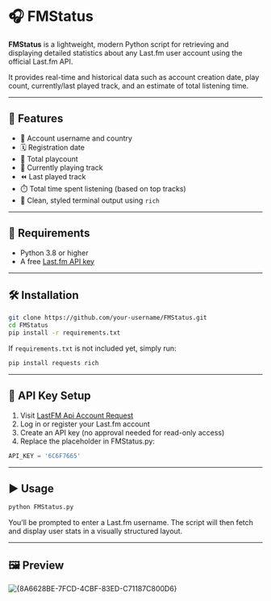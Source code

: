 # 🎧 FMStatus

**FMStatus** is a lightweight, modern Python script for retrieving and displaying detailed statistics about any Last.fm user account using the official Last.fm API.

It provides real-time and historical data such as account creation date, play count, currently/last played track, and an estimate of total listening time.

---

## 📌 Features

- 📛 Account username and country
- 🗓️ Registration date
- 🔢 Total playcount
- 🎵 Currently playing track
- ⏪ Last played track
- ⏱️ Total time spent listening (based on top tracks)
- 💅 Clean, styled terminal output using `rich`

---

## 🧰 Requirements

- Python 3.8 or higher
- A free [Last.fm API key](https://www.last.fm/api/account/create)

---

## 🛠️ Installation

```bash
git clone https://github.com/your-username/FMStatus.git
cd FMStatus
pip install -r requirements.txt
```
If ``requirements.txt`` is not included yet, simply run:
```bash
pip install requests rich
```

---

## 🔑 API Key Setup 

1. Visit [LastFM Api Account Request](https://www.last.fm/api/account/create)
2. Log in or register your Last.fm account
3. Create an API key (no approval needed for read-only access)
4. Replace the placeholder in FMStatus.py:
```python
API_KEY = '6C6F7665'
```

---

## ▶️ Usage 

```bash
python FMStatus.py
```
You’ll be prompted to enter a Last.fm username. The script will then fetch and display user stats in a visually structured layout.

--- 

## 🖼️ Preview
![{8A6628BE-7FCD-4CBF-83ED-C71187C800D6}](https://github.com/user-attachments/assets/572f2b20-bc4a-47e3-ba7d-30671a72daf0)

